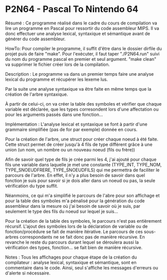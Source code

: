 P2N64 - Pascal To Nintendo 64
==

Résumé :
Ce programme réalisé dans le cadre du cours de compilation va lire un programme en Pascal pour ressortir du code assembleur MIPS.
Il va donc effectuer une analyse lexical, syntaxique et sémantique avant de générer du code assembleur.


HowTo:
Pour compiler le programme, il suffit d'être dans le dossier dirfile du projet puis de faire "make".
Pour l'exécuter, il faut taper "./P2N64.run" suivi du nom du programme pascal en premier et seul argument.
"make clean" va supprimer le fichier créer lors de la compilation.


Description :
Le programme va dans un premier temps faire une analyse lexical du programme et récupérer les lexeme lus.

Par la suite une analyse syntaxique va être faite en même temps que la création de l'arbre syntaxique.

À partir de celui-ci, on va créer la table des symboles et vérifier que chaque variable est déclarée,
que les types corresondent lors d'une affectation ou pour les arguments passés dans une fonction...


Implémentation :
L'analyse lexical et syntaxique se font à partir d'une grammaire simplifiée (pas de for par exemple)
donnée en cours.

Pour la création de l'arbre, une struct pour créer chaque noeud à été faite. Cette struct permet de créer
jusqu'à 4 fils de type différent grâce à une union (un nom, un nombre ou un nouveau noeud (fils ou frère))

Afin de savoir quel type de fils je crée parmi les 4, j'ai ajouté pour chaque fils une variable dans
laquelle je met une constante (TYPE_INT, TYPE_NOM, TYPE_SNOEUDFRERE, TYPE_SNOEUDFILS) qui me permettra
de faciliter le parcours de l'arbre.
En effet, il n'y a plus besoin de savoir dans quel fonction je suis pour savoir si je dois aller dans un
noeud ou pas, la seule vérification du type suffit.

Néanmoins, ce qui m'a simplifié le parcours de l'abre pour son affichage et pour la table des symboles
m'a pénalisé pour la génération du code assembleur dans la mesure où j'ai besoin de savoir où je suis,
par seulement le type des fils du noeud sur lequel je suis...

Pour la création de la table des symboles, le parcours n'est pas entièrement récursif. L'ajout des
symboles lors de la déclaration de variable ou de fonction/procédure se fait de manière itérative.
Le parcours de ces sous-arbres correspondants ne se fait donc pas de manière récursive. En
revanche le reste du parcours durant lequel se déroulera aussi la vérification des types, fonction...
se fait bien de manière récursive.


Notes :
Tous les affichages pour chaque étape de la création du compilateur : analyse lexical, syntaxique et
sémantique, sont en commentaire dans le code. Ainsi, seul s'affiche les messages d'erreurs ou d'alerte
si nécessaire.
